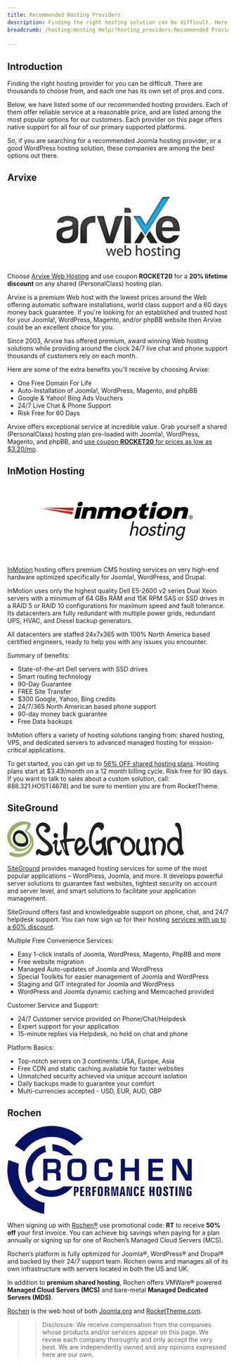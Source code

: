 ```yaml
---
title: Recommended Hosting Providers
description: Finding the right hosting solution can be difficult. Here is our list of recommended providers.
breadcrumb: /hosting:Hosting Help/!hosting_providers:Recommended Providers/

---
```


Introduction
-----

Finding the right hosting provider for you can be difficult. There are thousands to choose from, and each one has its own set of pros and cons.

Below, we have listed some of our recommended hosting providers. Each of them offer reliable service at a reasonable price, and are listed among the most popular options for our customers. Each provider on this page offers native support for all four of our primary supported platforms. 

So, if you are searching for a recommended Joomla hosting provider, or a good WordPress hosting solution, these companies are among the best options out there.

Arvixe
-----

![Arvixe][logo_arvixe]

Choose [Arvixe Web Hosting][arvixe] and use coupon **ROCKET20** for a **20% lifetime discount** on any shared (PersonalClass) hosting plan. 

Arvixe is a premium Web host with the lowest prices around the Web offering automatic software installations, world class support and a 60 days money back guarantee. If you're looking for an established and trusted host for your Joomla!, WordPress, Magento, and/or phpBB website then Arvixe could be an excellent choice for you. 

Since 2003, Arvixe has offered premium, award winning Web hosting solutions while providing around the clock 24/7 live chat and phone support thousands of customers rely on each month.

Here are some of the extra benefits you'll receive by choosing Arvixe:

* One Free Domain For Life
* Auto-Installation of Joomla!, WordPress, Magento, and phpBB
* Google & Yahoo! Bing Ads Vouchers
* 24/7 Live Chat & Phone Support
* Risk Free for 60 Days

Arvixe offers exceptional service at incredible value. Grab yourself a shared (PersonalClass) hosting plan pre-loaded with Joomla!, WordPress, Magento, and phpBB, and [use coupon **ROCKET20** for prices as low as $3.20/mo][arvixe].

InMotion Hosting
-----

![InMotion][inmotion]

[InMotion](https://secure1.inmotionhosting.com/cgi-bin/gby/clickthru.cgi?id=rocket&page=7) hosting offers premium CMS hosting services on very high-end hardware optimized specifically for Joomla!, WordPress, and Drupal. 

InMotion uses only the highest quality Dell E5-2600 v2 series Dual Xeon servers with a minimum of 64 GBs RAM and 15K RPM SAS or SSD drives in a RAID 5 or RAID 10 configurations for maximum speed and fault tolerance. Its datacenters are fully redundant with multiple power grids, redundant UPS, HVAC, and Diesel backup generators.   

All datacenters are staffed 24x7x365 with 100% North America based certified engineers, ready to help you with any issues you encounter. 

Summary of benefits:

* State-of-the-art Dell servers with SSD drives 
* Smart routing technology 
* 90-Day Guarantee
* FREE Site Transfer 
* $300 Google, Yahoo, Bing credits 
* 24/7/365 North American based phone support 
* 90-day money back guarantee
* Free Data backups

InMotion offers a variety of hosting solutions ranging from: shared hosting, VPS, and dedicated servers to advanced managed hosting for mission-critical applications.   

To get started, you can get up to [56% OFF shared hosting plans](https://secure1.inmotionhosting.com/cgi-bin/gby/clickthru.cgi?id=rocket&page=7). Hosting plans start at $3.49/month on a 12 month billing cycle. Risk free for 90 days. If you want to talk to sales about a custom solution, call: 888.321.HOST(4678) and be sure to mention you are from RocketTheme. 

SiteGround
-----

![SiteGround][siteground]

[SiteGround](http://www.siteground.com/web-hosting.htm?afcode=80f7e2672d8a7dadbc877c6ec9b42378) provides managed hosting services for some of the most popular applications – WordPress, Joomla, and more. It develops powerful server solutions to guarantee fast websites, tightest security on account and server level, and smart solutions to facilitate your application management. 

SiteGround offers fast and knowledgeable support on phone, chat, and 24/7 helpdesk support. You can now sign up for their hosting [services with up to a 60% discount](http://www.siteground.com/web-hosting.htm?afcode=80f7e2672d8a7dadbc877c6ec9b42378).

Multiple Free Convenience Services:

* Easy 1-click installs of Joomla, WordPress, Magento, PhpBB and more
* Free website migration
* Managed Auto-updates of Joomla and WordPress
* Special Toolkits for easier management of Joomla and WordPress
* Staging and GIT integrated for Joomla and WordPress
* WordPress and Joomla dynamic caching and Memcached provided

Customer Service and Support:

* 24/7 Customer service provided on Phone/Chat/Helpdesk
* Expert support for your application
* 15-minute replies via Helpdesk, no hold on chat and phone

Platform Basics:

* Top-notch servers on 3 continents: USA, Europe, Asia
* Free CDN and static caching available for faster websites
* Unmatched security achieved via unique account isolation
* Daily backups made to guarantee your comfort
* Multi-currencies accepted - USD, EUR, AUD, GBP

Rochen
-----

![Rochen][rochen]

When signing up with [Rochen®](http://www.rochenhost.com/) use promotional code: **RT** to receive **50% off** your first invoice.  You can achieve big savings when paying for a plan annually or signing up for one of Rochen’s Managed Cloud Servers (MCS).

Rochen’s platform is fully optimized for Joomla®, WordPress® and Drupal® and backed by their 24/7 support team. Rochen owns and manages all of its own infrastructure with servers located in both the US and UK.

In addition to **premium shared hosting**, Rochen offers VMWare® powered **Managed Cloud Servers (MCS)** and bare-metal **Managed Dedicated Servers (MDS)**.

[Rochen](http://www.rochenhost.com/) is the web host of both [Joomla.org](http://joomla.org) and [RocketTheme.com](http://www.rockettheme.com).

>> Disclosure: We receive compensation from the companies whose products and/or services appear on this page. We review each company thoroughly and only accept the very best. We are independently owned and any opinions expressed here are our own.

[arvixe]: http://www.arvixe.com/rockettheme-hosting?utm_campaign=Documentation&utm_medium=showcase&utm_source=rockettheme.com
[logo_arvixe]: assets/logo_arvixe2.jpeg
[rochen]: assets/rochen.jpg
[inmotion]: assets/inmotion.jpg
[siteground]: assets/siteground.jpg
